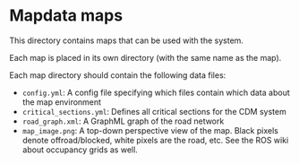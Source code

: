 Mapdata maps
============

This directory contains maps that can be used with the system.

Each map is placed in its own directory (with the same name as the map).

Each map directory should contain the following data files:
 - `config.yml`: A config file specifying which files contain which data about the map environment
 - `critical_sections.yml`: Defines all critical sections for the CDM system
 - `road_graph.xml`: A GraphML graph of the road network
 - `map_image.png`: A top-down perspective view of the map. Black pixels denote offroad/blocked, white pixels are the 
 road, etc. See the ROS wiki about occupancy grids as well.  
